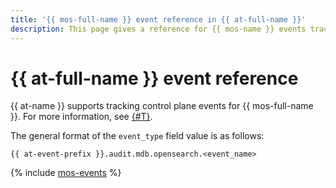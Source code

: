 ```yaml
---
title: '{{ mos-full-name }} event reference in {{ at-full-name }}'
description: This page gives a reference for {{ mos-name }} events tracked in {{ at-name }}.
---
```


# {{ at-full-name }} event reference

{{ at-name }} supports tracking control plane events for {{ mos-full-name }}. For more information, see [{#T}](../audit-trails/concepts/format.md).

The general format of the `event_type` field value is as follows:

```text
{{ at-event-prefix }}.audit.mdb.opensearch.<event_name>
```

{% include [mos-events](../_includes/audit-trails/events/mos-events.md) %}
